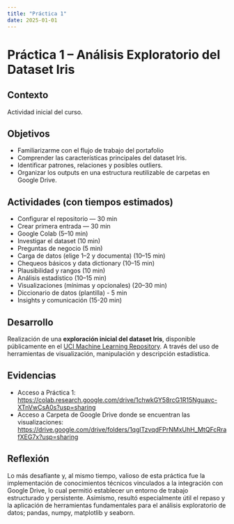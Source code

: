 ```yaml
---
title: "Práctica 1"
date: 2025-01-01
---
```


# Práctica 1 – Análisis Exploratorio del Dataset Iris 

## Contexto
Actividad inicial del curso.

## Objetivos
- Familiarizarme con el flujo de trabajo del portafolio
- Comprender las características principales del dataset Iris.
- Identificar patrones, relaciones y posibles outliers.
- Organizar los outputs en una estructura reutilizable de carpetas en Google Drive.

## Actividades (con tiempos estimados)
- Configurar el repositorio — 30 min
- Crear primera entrada — 30 min
- Google Colab (5–10 min)
- Investigar el dataset (10 min)
- Preguntas de negocio (5 min)
- Carga de datos (elige 1–2 y documenta) (10–15 min)
- Chequeos básicos y data dictionary (10–15 min)
- Plausibilidad y rangos (10 min)
- Análisis estadístico (10–15 min)
- Visualizaciones (mínimas y opcionales) (20–30 min)
- Diccionario de datos (plantilla) - 5 min
- Insights y comunicación (15-20 min)

## Desarrollo
Realización de una **exploración inicial del dataset Iris**, disponible públicamente en el [UCI Machine Learning Repository](https://archive.ics.uci.edu/dataset/53/iris). A través del uso de herramientas de visualización, manipulación y descripción estadística.

## Evidencias
- Acceso a Práctica 1:
  https://colab.research.google.com/drive/1chwkGY58rcG1R15Nguavc-XTnVwCsA0s?usp=sharing
- Acceso a Carpeta de Google Drive donde se encuentran las visualizaciones:
  https://drive.google.com/drive/folders/1qglTzvqdFPrNMxUhH_MtQFcRrafXEG7x?usp=sharing

## Reflexión
Lo más desafiante y, al mismo tiempo, valioso de esta práctica fue la implementación de conocimientos técnicos vinculados a la integración con Google Drive, lo cual permitió establecer un entorno de trabajo estructurado y persistente. Asimismo, resultó especialmente útil el repaso y la aplicación de herramientas fundamentales para el análisis exploratorio de datos; pandas, numpy, matplotlib y seaborn.
